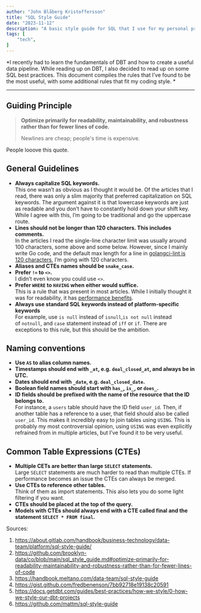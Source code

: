 ```yaml
---
author: "John Blåberg Kristoffersson"
title: "SQL Style Guide"
date: "2023-11-12"
description: "A basic style guide for SQL that I use for my personal projects."
tags: [
    "tech",
]
---
```

*I recently had to learn the fundamentals of DBT and how to create a useful data pipeline. While reading up on DBT, I also decided to read up on some SQL best practices. This document compiles the rules that I’ve found to be the most useful, with some additional rules that fit my coding style. *

---

## Guiding Principle

> **Optimize primarily for readability, maintainability, and robustness rather than for fewer lines of code.**
>
> Newlines are cheap; people's time is expensive.
>

People looove this quote.

## General Guidelines

- **Always capitalize SQL keywords.**\
This one wasn’t as obvious as I thought it would be. Of the articles that I read, there was only a slim majority that preferred capitalization on SQL keywords. The argument against it is that lowercase keywords are just as readable and you don’t have to constantly hold down your shift key. While I agree with this, I’m going to be traditional and go the uppercase route.
- **Lines should not be longer than 120 characters. This includes comments.**\
In the articles I read the single-line character limit was usually around 100 characters, some above and some below. However, since I mainly write Go code, and the default max length for a line in [golangci-lint is 120 characters](https://golangci-lint.run/usage/linters/#lll), I’m going with 120 characters.
- **Aliases and CTEs names should be `snake_case`.**
- **Prefer `!=` to `<>`.**\
I didn’t even know you could use `<>`.
- **Prefer `WHERE` to `HAVING` when either would suffice.**\
This is a rule that was present in most articles. While I initially thought it was for readability, it has [performance benefits](https://github.com/brooklyn-data/co/blob/main/sql_style_guide.md#use-where-instead-of-having-when-either-would-suffice).
- **Always use standard SQL keywords instead of platform-specific keywords** \
For example, use `is null` instead of `isnull`,`is not null` instead of `notnull`, and `case` statement instead of `iff` or `if`. There are exceptions to this rule, but this should be the ambition.

## Naming conventions

- **Use `AS` to alias column names.**
- **Timestamps should end with `_at`, e.g. `deal_closed_at`, and always be in UTC.**
- **Dates should end with `_date`, e.g. `deal_closed_date`.**
- **Boolean field names should start with `has_`, `is_`, or `does_`.**
- **ID fields should be prefixed with the name of the resource that the ID belongs to.**\
For instance, a `users` table should have the ID field `user_id`. Then, if another table has a reference to a user, that field should also be called `user_id`. This makes it incredibly easy to join tables using `USING`. This is probably my most controversial opinion, using `USING` was even explicitly refrained from in multiple articles, but I’ve found it to be very useful.

## Common Table Expressions (CTEs)

- **Multiple CETs are better than large `SELECT` statements.**\
Large `SELECT` statements are much harder to read than multiple CTEs. If performance becomes an issue the CTEs can always be merged.
- **Use CTEs to reference other tables.**\
Think of them as import statements. This also lets you do some light filtering if you want.
- **CTEs should be placed at the top of the query.**
- **Models with CTEs should always end with a CTE called final and the statement `SELECT * FROM final`.**

Sources:
1. https://about.gitlab.com/handbook/business-technology/data-team/platform/sql-style-guide/
2. https://github.com/brooklyn-data/co/blob/main/sql_style_guide.md#optimize-primarily-for-readability-maintainability-and-robustness-rather-than-for-fewer-lines-of-code
3. https://handbook.meltano.com/data-team/sql-style-guide
4. https://gist.github.com/fredbenenson/7bb92718e19138c20591
5. https://docs.getdbt.com/guides/best-practices/how-we-style/0-how-we-style-our-dbt-projects
6. https://github.com/mattm/sql-style-guide

